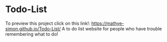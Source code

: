 # Todo-List
To preview this project click on this link!: https://mathye-simon.github.io/Todo-List/
A to do list website for people who have trouble remembering what to do!
